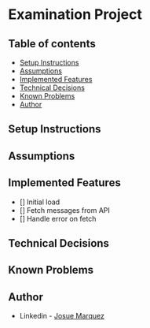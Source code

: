 # Examination Project

## Table of contents

-   [Setup Instructions](#setup-instructions)
-   [Assumptions](#assumptions)
-   [Implemented Features](#implemented-features)
-   [Technical Decisions](#technical-decisions)
-   [Known Problems](#known-problems)
-   [Author](#author)

## Setup Instructions

## Assumptions

## Implemented Features

-   [] Initial load
-   [] Fetch messages from API
-   [] Handle error on fetch

## Technical Decisions

## Known Problems

## Author

-   Linkedin - [Josue Marquez](https://www.linkedin.com/in/josuemarquez/)
